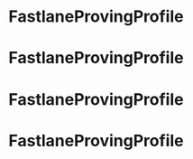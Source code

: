 # FastlaneProvingProfile
# FastlaneProvingProfile
# FastlaneProvingProfile
# FastlaneProvingProfile
